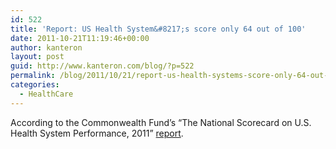 ```yaml
---
id: 522
title: 'Report: US Health System&#8217;s score only 64 out of 100'
date: 2011-10-21T11:19:46+00:00
author: kanteron
layout: post
guid: http://www.kanteron.com/blog/?p=522
permalink: /blog/2011/10/21/report-us-health-systems-score-only-64-out-of-100/
categories:
  - HealthCare
---
```

According to the Commonwealth Fund&#8217;s &#8220;The National Scorecard on U.S. Health System Performance, 2011&#8221; <a title="http://www.commonwealthfund.org/Publications/Fund-Reports/2011/Oct/Why-Not-the-Best-2011.aspx" href="http://www.commonwealthfund.org/Publications/Fund-Reports/2011/Oct/Why-Not-the-Best-2011.aspx" target="_blank">report</a>.